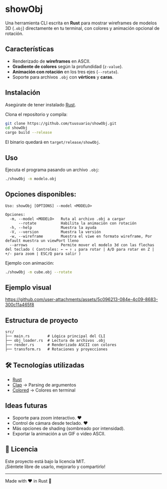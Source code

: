 # showObj

Una herramienta CLI escrita en **Rust** para mostrar wireframes de modelos 3D (`.obj`) directamente en tu terminal, con colores y animación opcional de rotación.

## Características

- Renderizado de **wireframes** en ASCII.
- **Gradiente de colores** según la profundidad (`z-value`).
- **Animación con rotación** en los tres ejes (`--rotate`).
- Soporte para archivos `.obj` con **vértices** y **caras**.

## Instalación

Asegúrate de tener instalado [Rust](https://www.rust-lang.org/tools/install).

Clona el repositorio y compila:

```bash
git clone https://github.com/tuusuario/showObj.git
cd showObj
cargo build --release
```

El binario quedará en `target/release/showObj`.

## Uso

Ejecuta el programa pasando un archivo `.obj`:

```bash
./showObj -m modelo.obj
```
## Opciones disponibles:

```
Uso: showObj [OPTIONS] --model <MODELO>

Opciones:
  -m, --model <MODELO>   Ruta al archivo .obj a cargar
      --rotate           Habilita la animación con rotación
  -h, --help             Muestra la ayuda
  -V, --version          Muestra la versión
  -w, --wireframe        Muestra el viwe en formato wireframe, Por default muestra un viewPort lleno
  --arrows               Permite mover el modelo 3d con las flechas del teclado ( Controles: ← → ↑ ↓ para rotar | A/D para rotar en Z | +/- para zoom | ESC/Q para salir )
```

Ejemplo con animación:

```bash
./showObj -m cube.obj --rotate
```

## Ejemplo visual
<https://github.com/user-attachments/assets/5c096213-084e-4c09-8683-300c11a465f8>
## Estructura de proyecto

```
src/
├── main.rs        # Lógica principal del CLI
├── obj_loader.rs  # Lectura de archivos .obj
├── render.rs      # Renderizado ASCII con colores
├── transform.rs   # Rotaciones y proyecciones
```

## 🛠 Tecnologías utilizadas

- [Rust](https://www.rust-lang.org/)
- [Clap](https://docs.rs/clap/latest/clap/) → Parsing de argumentos
- [Colored](https://docs.rs/colored/latest/colored/) → Colores en terminal

## Ideas futuras

- Soporte para zoom interactivo. ❤️
- Control de cámara desde teclado. ❤️
- Más opciones de shading (sombreado por intensidad).
- Exportar la animación a un GIF o video ASCII.

## 📜 Licencia

Este proyecto está bajo la licencia MIT.  
¡Siéntete libre de usarlo, mejorarlo y compartirlo!

---
Made with ❤️ in Rust 🦀
